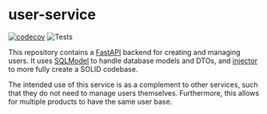 # user-service

[![codecov](https://codecov.io/gh/fredrikomstedt/user-service/branch/main/graph/badge.svg?token=BNKIZX5CI7)](https://codecov.io/gh/fredrikomstedt/user-service)
![Tests](https://github.com/fredrikomstedt/user-service/actions/workflows/test.yaml/badge.svg)

This repository contains a [FastAPI](https://fastapi.tiangolo.com/) backend for creating and managing users. It uses [SQLModel](https://sqlmodel.tiangolo.com/) to handle database models and DTOs, and [injector](https://pypi.org/project/injector/) to more fully create a SOLID codebase.

The intended use of this service is as a complement to other services, such that they do not need to manage users themselves. Furthermore, this allows for multiple products to have the same user base.
